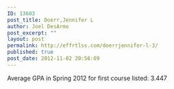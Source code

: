 ```yaml
---
ID: 13603
post_title: Doerr,Jennifer L
author: Joel DesArmo
post_excerpt: ""
layout: post
permalink: http://effrtlss.com/doerrjennifer-l-3/
published: true
post_date: 2012-11-02 20:56:09
---
```

<p>Average GPA in Spring 2012 for first course listed: 3.447</p>